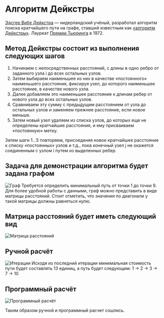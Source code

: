 # Алгоритм Дейкстры

[Эдсгер Вибе Дейкстра](https://en.wikipedia.org/wiki/Edsger_W._Dijkstra) — нидерландский учёный, разработал алгоритм поиска кратчайшего пути на графе, ставший известным как [«алгоритм Дейкстры»](https://en.wikipedia.org/wiki/Dijkstra%27s_algorithm). Лауреат [Премии Тьюринга](https://en.wikipedia.org/wiki/Turing_Award) в 1972.

## Метод Дейкстры состоит из выполнения следующих шагов

1. Начинаем с непосредственных расстояний, с длины в одно ребро от заданного узла i до всех остальных узлов. 
2. Затем выбираем наименьшее из них в качестве «постоянного» наименьшего расстояния, фиксируя узел, до которого наименьшее расстояние, в качестве нового узла.
3. Далее добавляем это наименьшее расстояние к длинам ребер от нового узла до всех остальных узлов. 
4. Сравниваем эту сумму с предыдущим расстоянием от узла до остальных узлов и заменяем прежнее расстояние, если новое меньше. 
5. Затем новый узел удаляем из списка узлов, до которых еще не определены кратчайшие расстояния, и ему присваиваем «постоянную» метку. 

Затем шаги 1...5 повторяем, присоединяя новое кратчайшее расстояние к списку «постоянных» узлов и т.д., пока конечный узел j не окажется соединенным с узлом i путем из выделенных ребер.

## Задача для демонстрации алгоритма будет задана графом

![Граф]( https://beeimg.com/images/v68200284243.png "Граф")
Требуется определить минимальный путь от точки 1 до точки 9. Для более удобной работы с данными, граф можно представить в виде матрицы расстояний. Стоит отметить, что значения по диагонали у такой матрицы должны равняться нулю.

## Матрица расстояний будет иметь следующий вид

![Матрица расстояний]( https://beeimg.com/images/h69605290063.png "Матрица расстояний")

## Ручной расчёт

![Итерации]( https://beeimg.com/images/k24088174054.png "Итерации")
Исходя из последний итерации минимальная стоимость пути будет составлять 13 единиц, а путь будет следующим: 1 &rarr; 2 &rarr; 3 &rarr; 7 &rarr; 10

## Программный расчёт

![Программный расчёт]( [https://beeimg.com/images/k24088174054.png](https://beeimg.com/images/s27383604021.png) "Программный расчёт")

Таким образом ручной и программный расчет сошлись.
